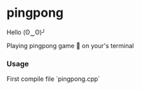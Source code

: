 # pingpong
Hello (ʘ‿ʘ)╯

Playing pingpong game 🏓 on your's terminal 

<h3> Usage </h3>
First compile file `pingpong.cpp`
